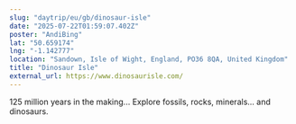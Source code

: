 ```yaml
---
slug: "daytrip/eu/gb/dinosaur-isle"
date: "2025-07-22T01:59:07.402Z"
poster: "AndiBing"
lat: "50.659174"
lng: "-1.142777"
location: "Sandown, Isle of Wight, England, PO36 8QA, United Kingdom"
title: "Dinosaur Isle"
external_url: https://www.dinosaurisle.com/
---
```

125 million years in the making... Explore fossils, rocks, minerals... and dinosaurs.